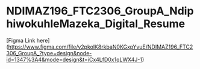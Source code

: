 # NDIMAZ196_FTC2306_GroupA_NdiphiwokuhleMazeka_Digital_Resume
[Figma Link here] (https://www.figma.com/file/v2pkolK8rkbaN0KGxpYvuE/NDIMAZ196_FTC2306_GroupA_?type=design&node-id=1347%3A4&mode=design&t=iCx4LfD0x1qLWX4J-1)
